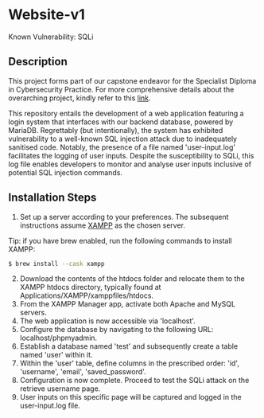 # Website-v1
Known Vulnerability: SQLi

## Description
This project forms part of our capstone endeavor for the Specialist Diploma in Cybersecurity Practice. For more comprehensive details about the overarching project, kindly refer to this [link](https://github.com/4GuysCoffee/4GuysCoffee.github.io).

This repository entails the development of a web application featuring a login system that interfaces with our backend database, powered by MariaDB. Regrettably (but intentionally), the system has exhibited vulnerability to a well-known SQL injection attack due to inadequately sanitised code. Notably, the presence of a file named 'user-input.log' facilitates the logging of user inputs. Despite the susceptibility to SQLi, this log file enables developers to monitor and analyse user inputs inclusive of potential SQL injection commands.

## Installation Steps
1. Set up a server according to your preferences. The subsequent instructions assume [XAMPP](https://www.apachefriends.org/download.html) as the chosen server.

Tip: if you have brew enabled, run the following commands to install XAMPP:

```sh
$ brew install --cask xampp
```

2. Download the contents of the htdocs folder and relocate them to the XAMPP htdocs directory, typically found at Applications/XAMPP/xamppfiles/htdocs.
3. From the XAMPP Manager app, activate both Apache and MySQL servers.
4. The web application is now accessible via 'localhost'.
5. Configure the database by navigating to the following URL: localhost/phpmyadmin.
6. Establish a database named 'test' and subsequently create a table named 'user' within it.
7. Within the 'user' table, define columns in the prescribed order: 'id', 'username', 'email', 'saved_password'.
8. Configuration is now complete. Proceed to test the SQLi attack on the retrieve username page.
9. User inputs on this specific page will be captured and logged in the user-input.log file.